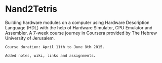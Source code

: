 # Nand2Tetris
Building hardware modules on a computer using Hardware Description Language (HDL) with the help of Hardware Simulator, CPU Emulator and Assembler. A 7-week course journey in Coursera provided by The Hebrew University of Jerusalem.
```
Course duration: April 11th to June 8th 2015.

Added notes, wiki, links and assignments.
```

